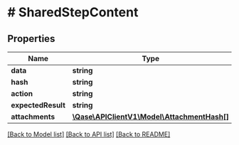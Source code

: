 # # SharedStepContent

## Properties

Name | Type | Description | Notes
------------ | ------------- | ------------- | -------------
**data** | **string** |  | [optional]
**hash** | **string** |  | [optional]
**action** | **string** |  | [optional]
**expectedResult** | **string** |  | [optional]
**attachments** | [**\Qase\APIClientV1\Model\AttachmentHash[]**](AttachmentHash.md) |  | [optional]

[[Back to Model list]](../../README.md#models) [[Back to API list]](../../README.md#endpoints) [[Back to README]](../../README.md)
